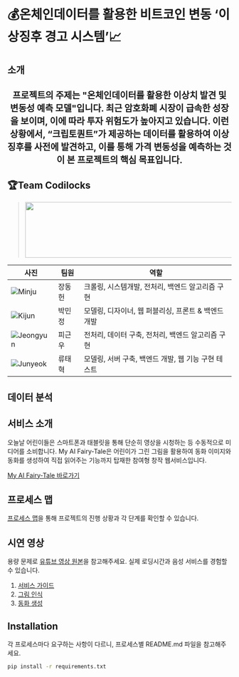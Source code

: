 # :moneybag:온체인데이터를 활용한 비트코인 변동 ‘이상징후 경고 시스템’:chart_with_upwards_trend:

## 소개
<h1 align="center" style="font-size: 20px;"> 프로젝트의 주제는 "온체인데이터를 활용한 이상치 발견 및 변동성 예측 모델"입니다. 최근 암호화폐 시장이 급속한 성장을 보이며, 이에 따라 투자 위험도가 높아지고 있습니다. 이런 상황에서,  “크립토퀀트”가 제공하는 데이터를 활용하여 이상징후를 사전에 발견하고, 이를 통해 가격 변동성을 예측하는 것이 본 프로젝트의 핵심 목표입니다.</h1>

## :trophy:Team Codilocks
> <img src="https://github.com/TaehyukRyu/Project-by-Coldilocks/assets/141690029/9302ef69-6a0f-423c-9bca-447357ca4990" width="900" height="125">

| 사진 | 팀원 | 역할 |
| --- | --- | --- |
| ![Minju](link-to-image) | 장동헌 | 크롤링, 시스템개발, 전처리, 백엔드 알고리즘 구현 |
| ![Kijun](link-to-image) | 박민정 | 모델링, 디자이너, 웹 퍼블리싱, 프론트 & 백엔드 개발 |
| ![Jeongyun](link-to) | 피근우 | 전처리, 데이터 구축, 전처리, 백엔드 알고리즘 구현 |
| ![Junyeok](<img src="/uploads/1848994ad25765da30fa8ef3684c67bc/캡처.PNG"  width="700" height="370">) | 류태혁 | 모델링, 서버 구축, 백엔드 개발, 웹 기능 구현 테스트 |

## 데이터 분석

## 

## 서비스 소개
오늘날 어린이들은 스마트폰과 태블릿을 통해 단순히 영상을 시청하는 등 수동적으로 미디어를 소비합니다. My AI Fairy-Tale은 어린이가 그린 그림을 활용하여 동화 이미지와 동화를 생성하여 직접 읽어주는 기능까지 탑재한 참여형 창작 웹서비스입니다.

[My AI Fairy-Tale 바로가기](link-to-service)

## 프로세스 맵
[프로세스 맵](link-to-process-map)을 통해 프로젝트의 진행 상황과 각 단계를 확인할 수 있습니다.

## 시연 영상
용량 문제로 [유튜브 영상 원본](link-to-youtube)을 참고해주세요. 실제 로딩시간과 음성 서비스를 경험할 수 있습니다.

1. [서비스 가이드](link-to-guide)
2. [그림 인식](link-to-image-recognition)
3. [동화 생성](link-to-story-generation)

## Installation
각 프로세스마다 요구하는 사항이 다르니, 프로세스별 README.md 파일을 참고해주세요.

```bash
pip install -r requirements.txt
